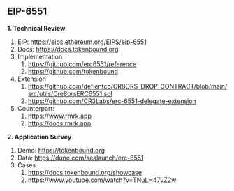 ## EIP-6551

**1. Technical Review**

1. EIP: https://eips.ethereum.org/EIPS/eip-6551
2. Docs: https://docs.tokenbound.org
3. Implementation
    1. https://github.com/erc6551/reference
    2. https://github.com/tokenbound
4. Extension
    1. https://github.com/defientco/CR8ORS_DROP_CONTRACT/blob/main/src/utils/Cre8orsERC6551.sol
    2. https://github.com/CR3Labs/erc-6551-delegate-extension
5. Counterpart: 
    1. https://www.rmrk.app
    2. https://docs.rmrk.app

**2. Application Survey**

 1. Demo: https://tokenbound.org
 2. Data: https://dune.com/sealaunch/erc-6551
 3. Cases
    1. https://docs.tokenbound.org/showcase
    2. https://www.youtube.com/watch?v=TNuLH47vZ2w
